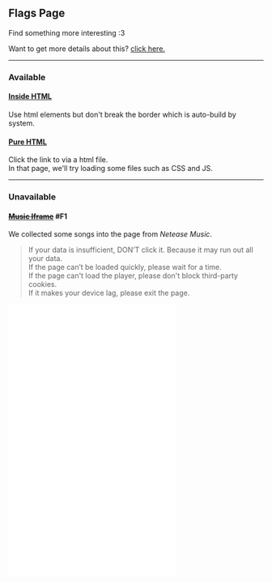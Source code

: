 ## Flags Page

Find something more interesting :3  

Want to get more details about this? [click here.](/details.md)

------

### Available

#### [Inside HTML](/flags/active/inside-html.md)

Use html elements but don't  break the border which is auto-build by system.

#### [Pure HTML](/flags/active/pure-html.html)

Click the link to  via a html file.  
In that page, we'll try loading some files such as CSS and JS.

------

### Unavailable

#### ~~[Music Iframe](/flags/archives/music-iframe_failed.md)~~ #F1

We collected some songs into the page from *Netease Music*.

> If your data is insufficient, DON’T click it. Because it may run out all your data.  
> If the page can’t be loaded quickly, please wait for a time.  
> If the page can't load the player, please don't block third-party cookies.  
> If it makes your device lag, please exit the page.  

<iframe frameborder="no" border="0" marginwidth="0" marginheight="0" width=330 height=86 src="//music.163.com/outchain/player?type=2&id=1310530415&auto=0&height=66"></iframe>

<iframe frameborder="no" border="0" marginwidth="0" marginheight="0" width=330 height=450 src="//music.163.com/outchain/player?type=0&id=2323009156&auto=0&height=430"></iframe>

